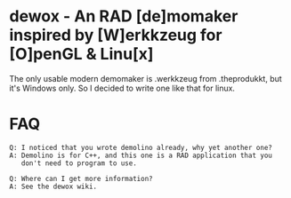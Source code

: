 dewox - An RAD [de]momaker inspired by [W]erkkzeug for [O]penGL & Linu[x]
======================================================================
The only usable modern demomaker is .werkkzeug from .theprodukkt, but
it's Windows only. So I decided to write one like that for linux.

FAQ
======================================================================
	Q: I noticed that you wrote demolino already, why yet another one?
	A: Demolino is for C++, and this one is a RAD application that you
	   don't need to program to use.

	Q: Where can I get more information?
	A: See the dewox wiki.

